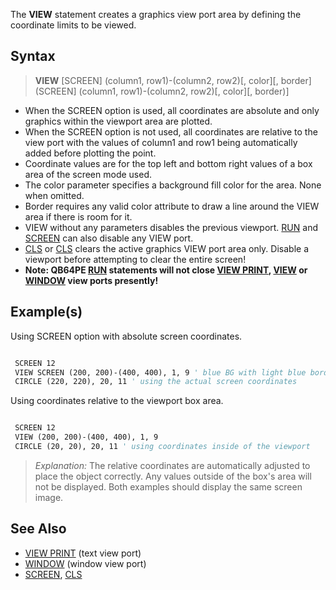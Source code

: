 The **VIEW** statement creates a graphics view port area by defining the coordinate limits to be viewed.

## Syntax

> **VIEW** [SCREEN] (column1, row1)-(column2, row2)[, color][, border](SCREEN] (column1, row1)-(column2, row2)[, color][, border)]

* When the SCREEN option is used, all coordinates are absolute and only graphics within the viewport area are plotted.
* When the SCREEN option is not used, all coordinates are relative to the view port with the values of column1 and row1 being automatically added before plotting the point.
* Coordinate values are for the top left and bottom right values of a box area of the screen mode used. 
* The color parameter specifies a background fill color for the area. None when omitted.
* Border requires any valid color attribute to draw a line around the VIEW area if there is room for it.
* VIEW without any parameters disables the previous viewport. [RUN](RUN) and [SCREEN](SCREEN) can also disable any VIEW port.
* [CLS](CLS) or [CLS](CLS) clears the active graphics VIEW port area only. Disable a viewport before attempting to clear the entire screen!
* **Note: QB64PE [RUN](RUN) statements will not close [VIEW PRINT](VIEW-PRINT), [VIEW](VIEW) or [WINDOW](WINDOW) view ports presently!**

## Example(s)

Using SCREEN option with absolute screen coordinates.

```vb

 SCREEN 12
 VIEW SCREEN (200, 200)-(400, 400), 1, 9 ' blue BG with light blue border
 CIRCLE (220, 220), 20, 11 ' using the actual screen coordinates

```

Using coordinates relative to the viewport box area.

```vb

 SCREEN 12
 VIEW (200, 200)-(400, 400), 1, 9 
 CIRCLE (20, 20), 20, 11 ' using coordinates inside of the viewport

```

> *Explanation:* The relative coordinates are automatically adjusted to place the object correctly. Any values outside of the box's area will not be displayed. Both examples should display the same screen image.

## See Also

* [VIEW PRINT](VIEW-PRINT) (text view port)
* [WINDOW](WINDOW) (window view port)
* [SCREEN](SCREEN), [CLS](CLS) 
